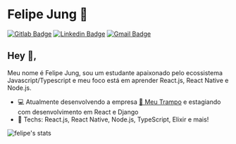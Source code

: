 # Felipe Jung :guitar:
[![Gitlab Badge](https://img.shields.io/badge/-Gitlab-303030?style=flat-square&logo=Gitlab&logoColor=white&link=https://gitlab.com/felibread)](https://gitlab.com/felipejung)
[![Linkedin Badge](https://img.shields.io/badge/-LinkedIn-blue?style=flat-square&logo=Linkedin&logoColor=white&link=https://www.linkedin.com/in/felipe-jung/)](https://www.linkedin.com/in/felipe-jung/)
[![Gmail Badge](https://img.shields.io/badge/-Gmail-c14438?style=flat-square&logo=Gmail&logoColor=white&link=mailto:felipemattoseu@gmail.com)](mailto:felipemattoseu@gmail.com)

## Hey 👋, 
Meu nome é Felipe Jung, sou um estudante apaixonado pelo ecossistema Javascript/Typescript e meu foco está em aprender React.js, React Native e Node.js.

- :computer: Atualmente desenvolvendo a empresa [:blue_heart: Meu Trampo](https://meutrampo.com) e estagiando com desenvolvimento em React e Django
- :rocket: Techs: React.js, React Native, Node.js, TypeScript, Elixir e mais!

![felipe's stats](https://github-readme-stats.vercel.app/api?username=felipe-jm&show_icons=true&theme=dark)
